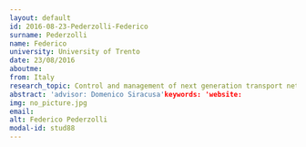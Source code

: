 ```yaml
---
layout: default 
id: 2016-08-23-Pederzolli-Federico
surname: Pederzolli
name: Federico
university: University of Trento
date: 23/08/2016
aboutme: 
from: Italy
research_topic: Control and management of next generation transport networks
abstract: 'advisor: Domenico Siracusa'keywords: 'website: 
img: no_picture.jpg
email: 
alt: Federico Pederzolli
modal-id: stud88
---
```

